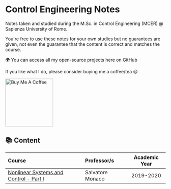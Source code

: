 # Control Engineering Notes
Notes taken and studied during the M.Sc. in Control Engineering (MCER) @ Sapienza University of Rome.

You're free to use these notes for your own studies but no guarantees are given, not even the guarantee that the content is correct and matches the course.


:earth_africa: You can access all my open-source projects here on GitHub
  
  If you like what I do, please consider buying me a coffee/tea :smiley:

<a href="https://paypal.me/faccimatteo?country.x=IT&locale.x=it_IT" target="_blank"><img src="https://cdn.buymeacoffee.com/buttons/v2/default-red.png" alt="Buy Me A Coffee" width="150" ></a>


<!--- 

## 📚 **Content**
| Course | Professor/s | Academic Year |
|:-------|:------------|:-------------:|
|[Algorithms and Parallel Computing](https://github.com/PaulinoMoskwa/Univeristy-Notes/tree/master/Courses/Algorithms%20and%20Parallel%20Computing)| Danilo Ardagna |2020-2021|
|[Applied Statistics](https://github.com/PaulinoMoskwa/Univeristy-Notes/tree/master/Courses/Applied%20Statistics)| Piercesare Secchi |2019-2020|
|[Artificial Neural Networks and Deep Learning](https://github.com/PaulinoMoskwa/Univeristy-Notes/tree/master/Courses/Artificial%20Neural%20Networks%20and%20Deep%20Learning)| Matteo Matteucci |2020-2021|
|[Bayesian Statistics](https://github.com/PaulinoMoskwa/Univeristy-Notes/tree/master/Courses/Bayesian%20Statistics)| Alessandra Guglielmi |2020-2021|
|[Computational Statistics](https://github.com/PaulinoMoskwa/Univeristy-Notes/tree/master/Courses/Computational%20Statistics)| Andrea Manzoni |2021-2022| 
|[Data Mining and Text Mining](https://github.com/PaulinoMoskwa/Univeristy-Notes/tree/master/Courses/Data%20Mining%20and%20Text%20Mining)| Pierluca Lanzi |2020-2021| 
|[Machine Learning](https://github.com/PaulinoMoskwa/Univeristy-Notes/tree/master/Courses/Machine%20Learning)| Daniele Loiacono |2020-2021|
|[Model Identification and Data Analysis](https://github.com/PaulinoMoskwa/Univeristy-Notes/tree/master/Courses/Model%20Identification%20and%20Data%20Analysis)| Sergio Bittanti, Sergio Savaresi |2019-2020| 
|[Nonparametric Statistics](https://github.com/PaulinoMoskwa/Univeristy-Notes/tree/master/Courses/Nonparametric%20Statistics)| Francesca Ieva, Simone Vantini |2020-2021|
|[Optimization](https://github.com/PaulinoMoskwa/Univeristy-Notes/tree/master/Courses/Optimization)| Edoardo Amaldi |2019-2020| 
|[Real and Functional Analysis](https://github.com/PaulinoMoskwa/Univeristy-Notes/tree/master/Courses/Real%20and%20Functional%20Analysis)| Fabio Punzo |2021-2022|
|[Reliability Engineering and Quantitative Risk Analysis](https://github.com/PaulinoMoskwa/Univeristy-Notes/tree/master/Courses/Reliability%20Engineering%20and%20Quantitative%20Risk%20Analysis)| Enrico Zio |2020-2021|
|[Stochastic Dynamical Models](https://github.com/PaulinoMoskwa/Univeristy-Notes/tree/master/Courses/Stochastic%20Dynamical%20Models)| Franco Fagnola |2019-2020|

--->

## 📚 **Content**
| Course | Professor/s | Academic Year |
|:-------|:------------|:-------------:|
|[Nonlinear Systems and Control - Part I](nonlinear-systems-control-1/README.md)| Salvatore Monaco |2019-2020|
